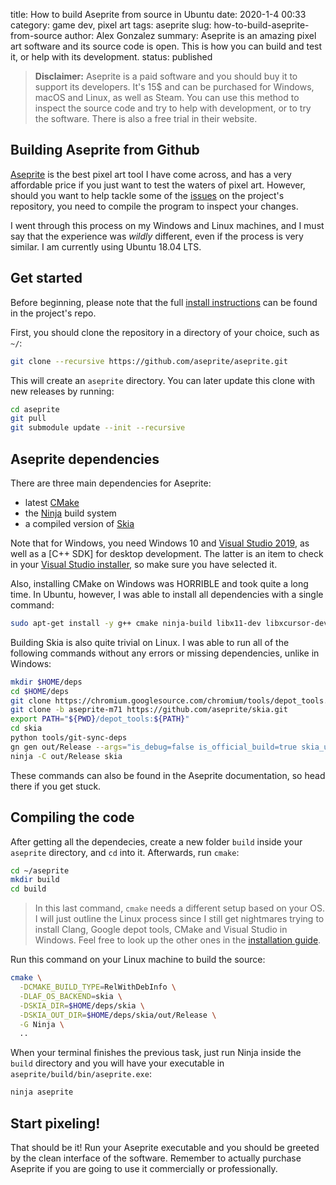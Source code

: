 title: How to build Aseprite from source in Ubuntu
date: 2020-1-4 00:33
category: game dev, pixel art
tags: aseprite
slug: how-to-build-aseprite-from-source
author: Alex Gonzalez
summary: Aseprite is an amazing pixel art software and its source code is open. This is how you can build and test it, or help with its development.
status: published

> __Disclaimer:__
> Aseprite is a paid software and you should buy it to support its developers. It's 15$ and can be purchased for Windows, macOS and Linux, as well as Steam. You can use this method to inspect the source code and try to help with development, or to try the software. There is also a free trial in their website.

## Building Aseprite from Github

[Aseprite](https://www.aseprite.org) is the best pixel art tool I have come across, and has a very affordable price if you just want to test the waters of pixel art. However, should you want to help tackle some of the [issues](https://github.com/aseprite/aseprite/issues) on the project's repository, you need to compile the program to inspect your changes.

I went through this process on my Windows and Linux machines, and I must say that the experience was _wildly_ different, even if the process is very similar. I am currently using Ubuntu 18.04 LTS.

## Get started

Before beginning, please note that the full [install instructions](https://github.com/aseprite/aseprite/blob/master/INSTALL.md) can be found in the project's repo.

First, you should clone the repository in a directory of your choice, such as `~/`:

```bash
git clone --recursive https://github.com/aseprite/aseprite.git
```

This will create an `aseprite` directory. You can later update this clone with new releases by running:

```bash
cd aseprite
git pull
git submodule update --init --recursive
```

## Aseprite dependencies

There are three main dependencies for Aseprite:

- latest [CMake](cmake.org)
- the [Ninja](ninja-build.org) build system
- a compiled version of [Skia](https://skia.org/)

Note that for Windows, you need Windows 10 and [Visual Studio 2019](https://visualstudio.microsoft.com/downloads/), as well as a [C++ SDK] for desktop development. The latter is an item to check in your [Visual Studio installer](https://imgur.com/4Pq2Cbv), so make sure you have selected it.

Also, installing CMake on Windows was HORRIBLE and took quite a long time. In Ubuntu, however, I was able to install all dependencies with a single command:

```bash
sudo apt-get install -y g++ cmake ninja-build libx11-dev libxcursor-dev libgl1-mesa-dev libfontconfig1-dev
```

Building Skia is also quite trivial on Linux. I was able to run all of the following commands without any errors or missing dependencies, unlike in Windows:

```bash
mkdir $HOME/deps
cd $HOME/deps
git clone https://chromium.googlesource.com/chromium/tools/depot_tools.git
git clone -b aseprite-m71 https://github.com/aseprite/skia.git
export PATH="${PWD}/depot_tools:${PATH}"
cd skia
python tools/git-sync-deps
gn gen out/Release --args="is_debug=false is_official_build=true skia_use_system_expat=false skia_use_system_icu=false skia_use_system_libjpeg_turbo=false skia_use_system_libpng=false skia_use_system_libwebp=false skia_use_system_zlib=false"
ninja -C out/Release skia
```

These commands can also be found in the Aseprite documentation, so head there if you get stuck.

## Compiling the code

After getting all the dependecies, create a new folder `build` inside your `aseprite` directory, and `cd` into it. Afterwards, run `cmake`:

```bash
cd ~/aseprite
mkdir build
cd build
```
> In this last command, `cmake` needs a different setup based on your OS. I will just outline the Linux process since I still get nightmares trying to install Clang, Google depot tools, CMake and Visual Studio in Windows. Feel free to look up the other ones in the [installation guide](https://github.com/aseprite/aseprite/blob/master/INSTALL.md#compiling).

Run this command on your Linux machine to build the source:

```bash
cmake \
  -DCMAKE_BUILD_TYPE=RelWithDebInfo \
  -DLAF_OS_BACKEND=skia \
  -DSKIA_DIR=$HOME/deps/skia \
  -DSKIA_OUT_DIR=$HOME/deps/skia/out/Release \
  -G Ninja \
  ..
```

When your terminal finishes the previous task, just run Ninja inside the `build` directory and you will have your executable in `aseprite/build/bin/aseprite.exe`:

```bash
ninja aseprite
```

## Start pixeling!

That should be it! Run your Aseprite executable and you should be greeted by the clean interface of the software.
Remember to actually purchase Aseprite if you are going to use it commercially or professionally.






